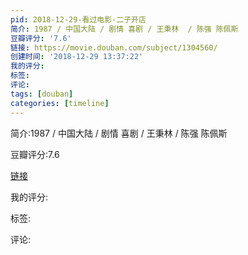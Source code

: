 ```yaml
---
pid: 2018-12-29-看过电影-二子开店
简介: 1987 / 中国大陆 / 剧情 喜剧 / 王秉林  / 陈强 陈佩斯
豆瓣评分: '7.6'
链接: https://movie.douban.com/subject/1304560/
创建时间: '2018-12-29 13:37:22'
我的评分:
标签:
评论:
tags: [douban]
categories: [timeline]
---
```

简介:1987 / 中国大陆 / 剧情 喜剧 / 王秉林  / 陈强 陈佩斯

豆瓣评分:7.6

[链接](https://movie.douban.com/subject/1304560/)

我的评分:

标签:

评论:

